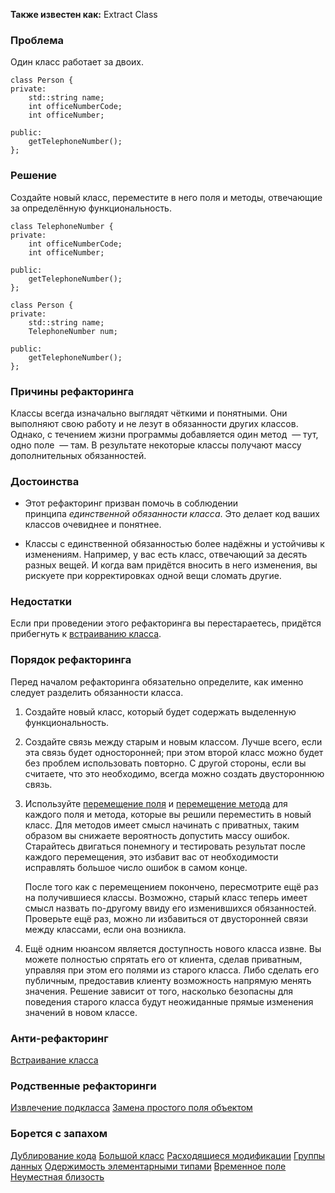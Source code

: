 **Также известен как:** Extract Class

### Проблема
Один класс работает за двоих.
```
class Person {
private:
	std::string name;
	int officeNumberCode;
	int officeNumber;

public:
	getTelephoneNumber();
};
```

### Решение
Создайте новый класс, переместите в него поля и методы, отвечающие за определённую функциональность.
```
class TelephoneNumber {
private:
	int officeNumberCode;
	int officeNumber;

public:
	getTelephoneNumber();
};

class Person {
private:
	std::string name;
	TelephoneNumber num;

public:
	getTelephoneNumber();
};
```

### Причины рефакторинга
Классы всегда изначально выглядят чёткими и понятными. Они выполняют свою работу и не лезут в обязанности других классов. Однако, с течением жизни программы добавляется один метод  — тут, одно поле  — там. В результате некоторые классы получают массу дополнительных обязанностей.

### Достоинства
- Этот рефакторинг призван помочь в соблюдении принципа _единственной обязанности класса_. Это делает код ваших классов очевиднее и понятнее.
    
- Классы с единственной обязанностью более надёжны и устойчивы к изменениям. Например, у вас есть класс, отвечающий за десять разных вещей. И когда вам придётся вносить в него изменения, вы рискуете при корректировках одной вещи сломать другие.

### Недостатки
Если при проведении этого рефакторинга вы перестараетесь, придётся прибегнуть к [встраиванию класса](https://refactoring.guru/ru/inline-class).

### Порядок рефакторинга
Перед началом рефакторинга обязательно определите, как именно следует разделить обязанности класса.

1. Создайте новый класс, который будет содержать выделенную функциональность.
    
2. Создайте связь между старым и новым классом. Лучше всего, если эта связь будет односторонней; при этом второй класс можно будет без проблем использовать повторно. С другой стороны, если вы считаете, что это необходимо, всегда можно создать двустороннюю связь.
    
3. Используйте [перемещение поля](Перемещение%20поля.md) и [перемещение метода](Перемещение%20метода.md) для каждого поля и метода, которые вы решили переместить в новый класс. Для методов имеет смысл начинать с приватных, таким образом вы снижаете вероятность допустить массу ошибок. Старайтесь двигаться понемногу и тестировать результат после каждого перемещения, это избавит вас от необходимости исправлять большое число ошибок в самом конце.
    
    После того как с перемещением покончено, пересмотрите ещё раз на получившиеся классы. Возможно, старый класс теперь имеет смысл назвать по-другому ввиду его изменившихся обязанностей. Проверьте ещё раз, можно ли избавиться от двусторонней связи между классами, если она возникла.
    
4. Ещё одним нюансом является доступность нового класса извне. Вы можете полностью спрятать его от клиента, сделав приватным, управляя при этом его полями из старого класса. Либо сделать его публичным, предоставив клиенту возможность напрямую менять значения. Решение зависит от того, насколько безопасны для поведения старого класса будут неожиданные прямые изменения значений в новом классе.
### Анти-рефакторинг
[Встраивание класса](Встраивание%20класса.md)

### Родственные рефакторинги
[Извлечение подкласса](https://refactoring.guru/ru/extract-subclass)
[Замена простого поля объектом](https://refactoring.guru/ru/replace-data-value-with-object)

### Борется с запахом
[Дублирование кода](Дублирование%20кода.md)
[Большой класс](Большой%20класс.md)
[Расходящиеся модификации](Расходящиеся%20модификации.md)
[Группы данных](Группы%20данных.md)
[Одержимость элементарными типами](Одержимость%20элементарными%20типами.md)
[Временное поле](Временное%20поле.md)
[Неуместная близость](Неуместная%20близость.md)